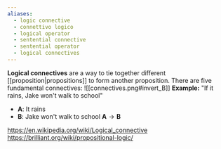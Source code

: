 ```yaml
---
aliases:
  - logic connective
  - connettivo logico
  - logical operator
  - sentential connective
  - sentential operator
  - logical connectives
---
```

**Logical connectives** are a way to tie together different [[proposition|propositions]] to form another proposition.
There are five fundamental connectives:
![[connectives.png#invert_B]]
**Example:**
"If it rains, Jake won't walk to school"
- ${ \mathbf{A} }$: It rains
- ${ \mathbf{B} }$: Jake won't walk to school
${ \mathbf{A} \to \mathbf{B} }$


https://en.wikipedia.org/wiki/Logical_connective
https://brilliant.org/wiki/propositional-logic/